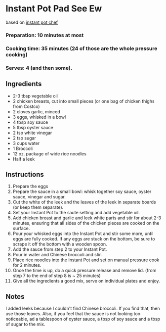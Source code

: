 # Instant Pot Pad See Ew
based on [instant pot chef](https://instantpotchef.ca/instant-pot-pad-see-ew/) 

### Preparation: 10 minutes at most
### Cooking time: 35 minutes (24 of those are the whole pressure cooking)
### Serves: 4 (and then some).

## Ingredients
- 2-3 tbsp vegetable oil
- 2 chicken breasts, cut into small pieces (or one bag of chicken thighs from Costco)
- 2 cloves garlic, minced
- 3 eggs, whisked in a bowl
- 4 tbsp soy sauce
- 5 tbsp oyster sauce
- 2 tsp white vinegar
- 2 tsp sugar
- 3 cups water
- 1 Broccoli
- 12 oz. package of wide rice noodles
- Half a leek

## Instructions
1. Prepare the eggs
2. Prepare the sauce in a small bowl: whisk together soy sauce, oyster sauce, vinegar and sugar.
3. Cut the white of the leek and the leaves of the leek in separate boards (or keep them separate).
4. Set your Instant Pot to the saute setting and add vegetable oil.
5. Add chicken breast and garlic and leek white parts and stir for about 2-3 minutes, ensuring that all sides of the chicken pieces are cooked on the surface.
6. Pour your whisked eggs into the Instant Pot and stir some more, until eggs are fully cooked. If any eggs are stuck on the bottom, be sure to scrape it off the bottom with a wooden spoon.
7. Add the sauce from step 2 to your Instant Pot. 
8. Pour in water and Chinese broccoli and stir. 
7. Place rice noodles into the Instant Pot and set on manual pressure cook for 2 minutes. 
8. Once the time is up, do a quick pressure release and remove lid. (from step 7 to the end of step 8 is ~ 25 minutes)
9. Give all the ingredients a good mix, serve on individual plates and enjoy.

## Notes
I added leeks because I couldn't find Chinese broccoli. If you find that, then use those leaves.
Also, if you feel that the sauce is not looking too noticeable, ad a tablespoon of oyster sauce, a tbsp of soy sauce and a tbsp of sugar to the mix.
